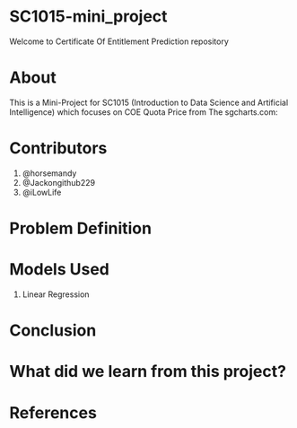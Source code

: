 # SC1015-mini_project
Welcome to Certificate Of Entitlement Prediction repository

# About
This is a Mini-Project for SC1015 (Introduction to Data Science and Artificial Intelligence) which focuses on COE Quota Price from The sgcharts.com:

# Contributors
  1. @horsemandy
  2. @Jackongithub229
  3. @iLowLife

# Problem Definition

# Models Used
  1. Linear Regression

# Conclusion

# What did we learn from this project?

# References
